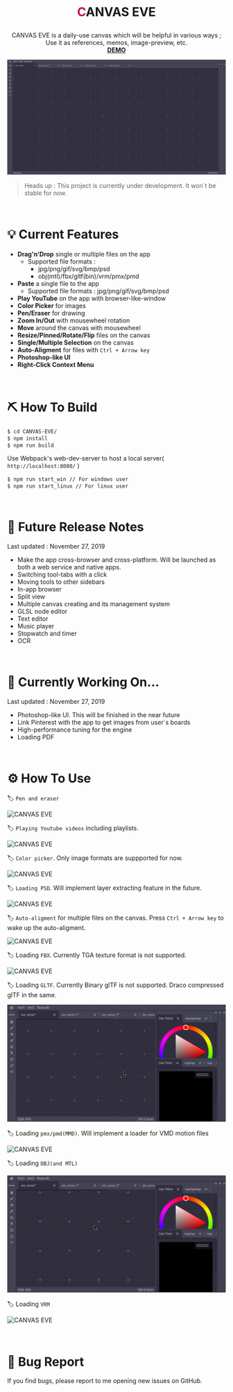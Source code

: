 # <p align="middle"><font color="#c1125b">C</font>ANVAS EVE</p>

<p align="middle">CANVAS EVE is a daily-use canvas which will be helpful in various ways ;
<br>Use it as references, memos, image-preview, etc.
<br><a href="https://nkihrk.github.io/CANVAS-EVE/"><b>DEMO</b></a>
</p>

![CANVAS EVE](assets/img/readme/chrome_2019-11-24_20-13-10.png)

> Heads up : This project is currently under development. It won`t be stable for now.

<br>

# 💡 Current Features

- **Drag'n'Drop** single or multiple files on the app
  - Supported file formats :
    - jpg/png/gif/svg/bmp/psd
    - obj(mtl)/fbx/gltf(bin)/vrm/pmx/pmd
- **Paste** a single file to the app
  - Supported file formats : jpg/png/gif/svg/bmp/psd
- **Play YouTube** on the app with browser-like-window
- **Color Picker** for images
- **Pen/Eraser** for drawing
- **Zoom In/Out** with mousewheel rotation
- **Move** around the canvas with mousewheel
- **Resize/Pinned/Rotate/Flip** files on the canvas
- **Single/Multiple Selection** on the canvas
- **Auto-Aligment** for files with `Ctrl + Arrow key`
- **Photoshop-like UI**
- **Right-Click Context Menu**

<br>

# ⛏️ How To Build

```
$ cd CANVAS-EVE/
$ npm install
$ npm run build
```

Use Webpack's web-dev-server to host a local server( `http://localhost:8080/` )

```
$ npm run start_win // For windows user
$ npm run start_linux // For linux user
```

<br>

# 📝 Future Release Notes

Last updated : November 27, 2019

- Make the app cross-browser and cross-platform. Will be launched as both a web service and native apps.
- Switching tool-tabs with a click
- Moving tools to other sidebars
- In-app browser
- Split view
- Multiple canvas creating and its management system
- GLSL node editor
- Text editor
- Music player
- Stopwatch and timer
- OCR

<br>

# 💪 Currently Working On...

Last updated : November 27, 2019

- Photoshop-like UI. This will be finished in the near future
- Link Pinterest with the app to get images from user`s boards
- High-performance tuning for the engine
- Loading PDF

<br>

# ⚙️ How To Use

🏷️ `Pen and eraser`

![CANVAS EVE](assets/img/readme/bandicam&#32;2019-11-27&#32;12-19-08-135.gif)

🏷️ `Playing Youtube videos` including playlists.

![CANVAS EVE](assets/img/readme/bandicam&#32;2019-11-27&#32;21-22-03-281.gif)

🏷️ `Color picker`. Only image formats are suppported for now.

![CANVAS EVE](assets/img/readme/bandicam&#32;2019-11-27&#32;21-34-00-379.gif)

🏷️ `Loading PSD`. Will implement layer extracting feature in the future.

![CANVAS EVE](assets/img/readme/bandicam&#32;2019-11-27&#32;21-37-51-047.gif)

🏷️ `Auto-aligment` for multiple files on the canvas. Press `Ctrl + Arrow key` to wake up the auto-aligment.

![CANVAS EVE](assets/img/readme/bandicam&#32;2019-11-27&#32;21-40-36-827.gif)

🏷️ Loading `FBX`. Currently TGA texture format is not supported.

![CANVAS EVE](assets/img/readme/bandicam&#32;2019-11-27&#32;21-42-26-007.gif)

🏷️ Loading `GLTF`. Currently Binary glTF is not supported. Draco compressed glTF in the same.

![CANVAS EVE](assets/img/readme/bandicam&#32;2019-11-27&#32;21-44-43-687.gif)

🏷️ Loading `pmx/pmd(MMD)`. Will implement a loader for VMD motion files

![CANVAS EVE](assets/img/readme/bandicam&#32;2019-11-27&#32;21-45-15-661.gif)

🏷️ Loading `OBJ(and MTL)`

![CANVAS EVE](assets/img/readme/bandicam&#32;2019-11-27&#32;21-47-42-462.gif)

🏷️ Loading `VRM`

![CANVAS EVE](assets/img/readme/bandicam&#32;2019-11-27&#32;21-48-12-560.gif)

<br>

# 🦟 Bug Report

If you find bugs, please report to me opening new issues on GitHub.
